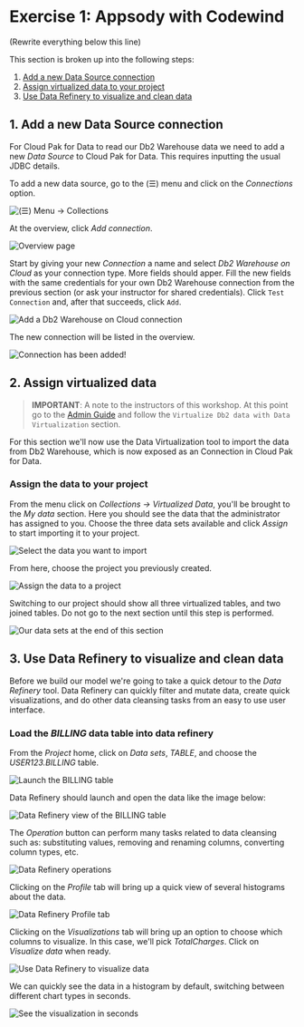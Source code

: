 # Exercise 1: Appsody with Codewind

(Rewrite everything below this line)

This section is broken up into the following steps:

1. [Add a new Data Source connection](#1-add-a-new-data-source-connection)
1. [Assign virtualized data to your project](#2-assign-virtualized-data)
1. [Use Data Refinery to visualize and clean data](#3-use-data-refinery-to-visualize-and-clean-data)

## 1. Add a new Data Source connection

For Cloud Pak for Data to read our Db2 Warehouse data we need to add a new *Data Source* to Cloud Pak for Data. This requires inputting the usual JDBC details.

To add a new data source, go to the (☰) menu and click on the *Connections* option.

![(☰) Menu -> Collections](../.gitbook/assets/images/connections/cpd-conn-menu.png)

At the overview, click *Add connection*.

![Overview page](../.gitbook/assets/images/connections/conn-1-overview-empty.png)

Start by giving your new *Connection* a name and select *Db2 Warehouse on Cloud* as your connection type. More fields should apper. Fill the new fields with the same credentials for your own Db2 Warehouse connection from the previous section (or ask your instructor for shared credentials). Click `Test Connection` and, after that succeeds, click `Add`.

![Add a Db2 Warehouse on Cloud connection](../.gitbook/assets/images/connections/conn-2-details.png)

The new connection will be listed in the overview.

![Connection has been added!](../.gitbook/assets/images/connections/conn-3-overview-db2.png)

## 2. Assign virtualized data

> **IMPORTANT**: A note to the instructors of this workshop. At this point go to the [Admin Guide](../admin-guide/README.md#virtualize-db2-data-with-data-virtualization) and follow the `Virtualize Db2 data with Data Virtualization` section.

For this section we'll now use the Data Virtualization tool to import the data from Db2 Warehouse, which is now exposed as an Connection in Cloud Pak for Data.

### Assign the data to your project

From the menu click on *Collections -> Virtualized Data*, you'll be brought to the *My data* section. Here you should see the data that the administrator has assigned to you. Choose the three data sets available and click *Assign* to start importing it to your project.

![Select the data you want to import](../.gitbook/assets/images/dv/dv-8-select-data.png)

From here, choose the project you previously created.

![Assign the data to a project](../.gitbook/assets/images/dv/dv-9-assign.png)

Switching to our project should show all three virtualized tables, and two joined tables. Do not go to the next section until this step is performed.

![Our data sets at the end of this section](../.gitbook/assets/images/dv/dv-project-data-all.png)

## 3. Use Data Refinery to visualize and clean data

Before we build our model we're going to take a quick detour to the *Data Refinery* tool. Data Refinery can quickly filter and mutate data, create quick visualizations, and do other data cleansing tasks from an easy to use user interface.

### Load the *BILLING* data table into data refinery

From the *Project* home, click on *Data sets*, *TABLE*, and choose the *USER123.BILLING* table.

![Launch the BILLING table](../.gitbook/assets/images/dr/dr-1-launch-billing.png)

Data Refinery should launch and open the data like the image below:

![Data Refinery view of the BILLING table](../.gitbook/assets/images/dr/dr-2-view-billing.png)

The *Operation* button can perform many tasks related to data cleansing such as: substituting values, removing and renaming columns, converting column types, etc.

![Data Refinery operations](../.gitbook/assets/images/dr/dr-3-operations.png)

Clicking on the *Profile* tab will bring up a quick view of several histograms about the data.

![Data Refinery Profile tab](../.gitbook/assets/images/dr/dr-4-profile.png)

Clicking on the *Visualizations* tab will bring up an option to choose which columns to visualize. In this case, we'll pick *TotalCharges*. Click on *Visualize data* when ready.

![Use Data Refinery to visualize data](../.gitbook/assets/images/dr/dr-5-visualize.png)

We can quickly see the data in a histogram by default, switching between different chart types in seconds.

![See the visualization in seconds](../.gitbook/assets/images/dr/dr-6-chart.png)
